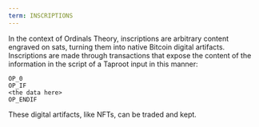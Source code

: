 ```yaml
---
term: INSCRIPTIONS
---
```


In the context of Ordinals Theory, inscriptions are arbitrary content engraved on sats, turning them into native Bitcoin digital artifacts. Inscriptions are made through transactions that expose the content of the information in the script of a Taproot input in this manner:

```text
OP_0
OP_IF
<the data here>
OP_ENDIF
```

These digital artifacts, like NFTs, can be traded and kept.


